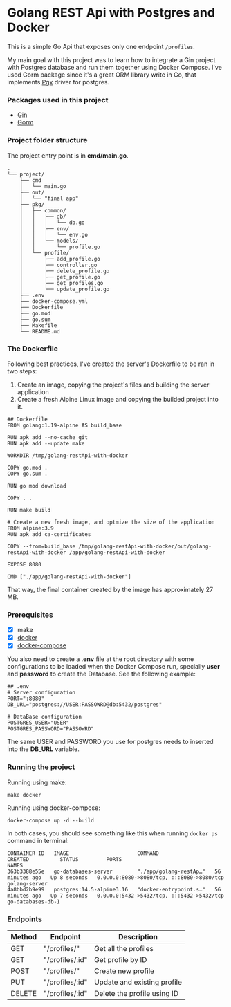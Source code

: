 # Golang REST Api with Postgres and Docker
This is a simple Go Api that exposes only one endpoint `/profiles`. 

My main goal with this project was to learn how to integrate a Gin project with Postgres database and run them together using Docker Compose. I've used Gorm package since it's a great ORM library write in Go, that implements [Pgx](https://github.com/jackc/pgx) driver for postgres.

### Packages used in this project
* [Gin](https://github.com/gin-gonic/gin)
* [Gorm](https://gorm.io/)

### Project folder structure
The project entry point is in **cmd/main.go**.

```
.
└── project/
    ├── cmd
    │   └── main.go
    ├── out/
    │   └── "final app"
    ├── pkg/
    │   ├── common/
    │   │   ├── db/
    │   │   │   └── db.go
    │   │   ├── env/
    │   │   │   └── env.go
    │   │   └── models/
    │   │       └── profile.go
    │   └── profile/
    │       ├── add_profile.go
    │       ├── controller.go
    │       ├── delete_profile.go
    │       ├── get_profile.go
    │       ├── get_profiles.go
    │       └── update_profile.go
    ├── .env
    ├── docker-compose.yml
    ├── Dockerfile
    ├── go.mod
    ├── go.sum
    ├── Makefile
    └── README.md
```

### The Dockerfile

Following best practices, I've created the server's Dockerfile to be ran in two steps:

1. Create an image, copying the project's files and building the server application
2. Create a fresh Alpine Linux image and copying the builded project into it.

```
## Dockerfile
FROM golang:1.19-alpine AS build_base

RUN apk add --no-cache git
RUN apk add --update make

WORKDIR /tmp/golang-restApi-with-docker

COPY go.mod .
COPY go.sum .

RUN go mod download

COPY . .

RUN make build

# Create a new fresh image, and optmize the size of the application
FROM alpine:3.9
RUN apk add ca-certificates

COPY --from=build_base /tmp/golang-restApi-with-docker/out/golang-restApi-with-docker /app/golang-restApi-with-docker

EXPOSE 8080

CMD ["./app/golang-restApi-with-docker"]
```

That way, the final container created by the image has approximately 27 MB.

### Prerequisites

- [X] make
- [x] [docker](https://docs.docker.com/engine/install/)
- [x] [docker-compose](https://docs.docker.com/compose/install/)

You also need to create a .**env** file at the root directory with some configurations to be loaded when the Docker Compose run, specially **user** and **password** to create the Database. See the following example:
```
## .env
# Server configuration
PORT=":8080"
DB_URL="postgres://USER:PASSOWRD@db:5432/postgres"

# DataBase configuration
POSTGRES_USER="USER"
POSTGRES_PASSWORD="PASSOWRD"
```
The same USER and PASSWORD you use for postgres needs to inserted into the **DB_URL** variable.


### Running the project

Running using make:
```
make docker
```

Running using docker-compose:
```
docker-compose up -d --build
```

In both cases, you should see something like this when running `docker ps` command in terminal:
```
CONTAINER ID   IMAGE                      COMMAND                  CREATED          STATUS         PORTS                                       NAMES
363b3388e55e   go-databases-server        "./app/golang-restAp…"   56 minutes ago   Up 8 seconds   0.0.0.0:8080->8080/tcp, :::8080->8080/tcp   golang-server
4a8bbd2b9e99   postgres:14.5-alpine3.16   "docker-entrypoint.s…"   56 minutes ago   Up 7 seconds   0.0.0.0:5432->5432/tcp, :::5432->5432/tcp   go-databases-db-1
```

### Endpoints

| Method | Endpoint | Description |
| ----------- | ----------- | ----------- |
| GET | "/profiles/" | Get all the profiles |
| GET | "/profiles/:id" | Get profile by ID |
| POST | "/profiles/" | Create new profile |
| PUT | "/profiles/:id" | Update and existing profile |
| DELETE | "/profiles/:id" | Delete the profile using ID |